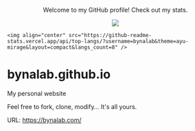 <p align="center">
  Welcome to my GitHub profile! Check out my stats.
</p>

<p align="center">
  <!--<a href="https://github.com/WieFel">-->
    <img align="center" src="https://github-readme-stats.vercel.app/api?username=bynalab&count_private=true&show_icons=true&theme=ayu-mirage&include_all_commits=true" />
<!--  </a>-->

<!--  <a href="https://github.com/WieFel">-->
    <img align="center" src="https://github-readme-stats.vercel.app/api/top-langs/?username=bynalab&theme=ayu-mirage&layout=compact&langs_count=8" />
<!--  </a>-->
</p>



# bynalab.github.io

 My personal website
 
 Feel free to fork, clone, modify... It's all yours.
 
 URL: https://bynalab.com/
